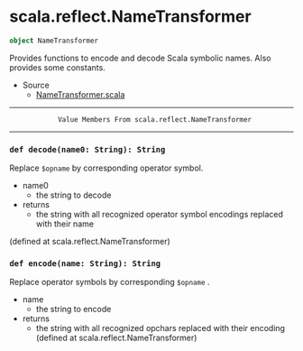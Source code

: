 
#                        scala.reflect.NameTransformer                        #

```scala
object NameTransformer
```

Provides functions to encode and decode Scala symbolic names. Also provides some
constants.

* Source
  * [NameTransformer.scala](https://github.com/scala/scala/tree/6d09a1ba5f/src/library/scala/reflect/NameTransformer.scala#L1)


--------------------------------------------------------------------------------
                Value Members From scala.reflect.NameTransformer
--------------------------------------------------------------------------------


### `def decode(name0: String): String`                                      ###

Replace `$opname` by corresponding operator symbol.

* name0
  * the string to decode
* returns
  * the string with all recognized operator symbol encodings replaced with their
    name

(defined at scala.reflect.NameTransformer)


### `def encode(name: String): String`                                       ###

Replace operator symbols by corresponding `$opname` .

* name
  * the string to encode
* returns
  * the string with all recognized opchars replaced with their encoding
(defined at scala.reflect.NameTransformer)
